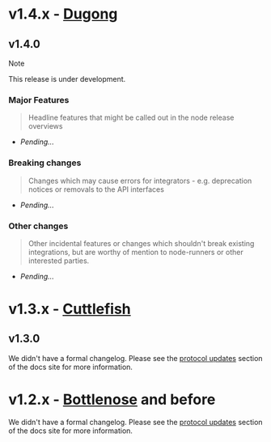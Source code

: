 <!--
> The purpose of this document is to be turned into:
> * Release Overviews (e.g. in github release notes or Discord/email announcements)
> * Detailed developer-facing release notes, to assist developers upgrading their scrypto or other integrations to the new version.
>
> It should be grouped by:
> # Protocol Update
> ## Version (Minor or patch)
> ### Subsections: Major Features | Breaking changes | Other changes
> 
> A new release should contain the following:

> [!NOTE]
> 
> This release is under development.

### Major Features

> Headline features that might be called out in the node release overviews

* *Pending...*

### Breaking changes

> Changes which may cause errors for integrators - e.g. deprecation notices or removals to the API interfaces

* *Pending...*

### Other changes

> Other incidental features or changes which shouldn't break existing integrations, but are worthy of mention to node-runners or other interested parties.

* *Pending...*

-->

# v1.4.x - [Dugong](https://docs.radixdlt.com/docs/dugong)

## v1.4.0

> [!NOTE]
> 
> This release is under development.

### Major Features

> Headline features that might be called out in the node release overviews

* *Pending...*

### Breaking changes

> Changes which may cause errors for integrators - e.g. deprecation notices or removals to the API interfaces

* *Pending...*

### Other changes

> Other incidental features or changes which shouldn't break existing integrations, but are worthy of mention to node-runners or other interested parties.

* *Pending...*

# v1.3.x - [Cuttlefish](https://docs.radixdlt.com/docs/cuttlefish)

## v1.3.0

We didn't have a formal changelog. Please see the [protocol updates](https://docs.radixdlt.com/docs/protocol-updates) section of the docs site for more information.

# v1.2.x - [Bottlenose](https://docs.radixdlt.com/docs/bottlenose) and before

We didn't have a formal changelog. Please see the [protocol updates](https://docs.radixdlt.com/docs/protocol-updates) section of the docs site for more information.